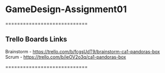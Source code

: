 # GameDesign-Assignment01

============================
## Trello Boards Links
Brainstorm - https://trello.com/b/fcgsUdT9/brainstorm-ca1-pandoras-box
Scrum - https://trello.com/b/ieOV2o3q/ca1-pandoras-box

============================
